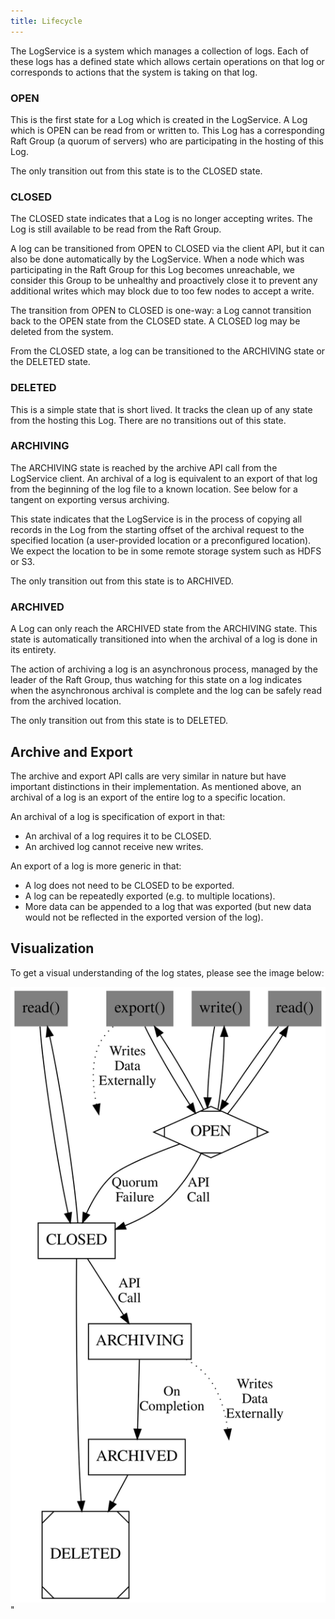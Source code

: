 ```yaml
---
title: Lifecycle
---
```

<!---
  Licensed under the Apache License, Version 2.0 (the "License");
  you may not use this file except in compliance with the License.
  You may obtain a copy of the License at

   http://www.apache.org/licenses/LICENSE-2.0

  Unless required by applicable law or agreed to in writing, software
  distributed under the License is distributed on an "AS IS" BASIS,
  WITHOUT WARRANTIES OR CONDITIONS OF ANY KIND, either express or implied.
  See the License for the specific language governing permissions and
  limitations under the License. See accompanying LICENSE file.
-->

The LogService is a system which manages a collection of logs. Each
of these logs has a defined state which allows certain operations on that
log or corresponds to actions that the system is taking on that log.

### OPEN

This is the first state for a Log which is created in the LogService. A
Log which is OPEN can be read from or written to. This Log has a corresponding
Raft Group (a quorum of servers) who are participating in the hosting of this
Log.

The only transition out from this state is to the CLOSED state.

### CLOSED

The CLOSED state indicates that a Log is no longer accepting writes. The
Log is still available to be read from the Raft Group.

A log can be transitioned from OPEN to CLOSED via the client API, but it
can also be done automatically by the LogService. When a node which was
participating in the Raft Group for this Log becomes unreachable, we consider
this Group to be unhealthy and proactively close it to prevent any additional
writes which may block due to too few nodes to accept a write.

The transition from OPEN to CLOSED is one-way: a Log cannot transition back
to the OPEN state from the CLOSED state. A CLOSED log may be deleted from the
system.

From the CLOSED state, a log can be transitioned to the ARCHIVING state or the DELETED
state.

### DELETED

This is a simple state that is short lived. It tracks the clean up
of any state from the hosting this Log. There are no transitions out
of this state.

### ARCHIVING

The ARCHIVING state is reached by the archive API call from
the LogService client. An archival of a log is equivalent to an export
of that log from the beginning of the log file to a known location. See
below for a tangent on exporting versus archiving.

This state indicates that the LogService is in the process of copying all
records in the Log from the starting offset of the archival request to the
specified location (a user-provided location or a preconfigured location).
We expect the location to be in some remote storage system such as HDFS or S3.

The only transition out from this state is to ARCHIVED.

### ARCHIVED

A Log can only reach the ARCHIVED state from the ARCHIVING state. This state
is automatically transitioned into when the archival of a log is done in
its entirety.

The action of archiving a log is an asynchronous process, managed by the leader
of the Raft Group, thus watching for this state on a log indicates when the
asynchronous archival is complete and the log can be safely read from the
archived location.

The only transition out from this state is to DELETED.

## Archive and Export

The archive and export API calls are very similar in nature but have
important distinctions in their implementation. As mentioned above,
an archival of a log is an export of the entire log to a specific location.

An archival of a log is specification of export in that:

* An archival of a log requires it to be CLOSED.
* An archived log cannot receive new writes.

An export of a log is more generic in that:

* A log does not need to be CLOSED to be exported.
* A log can be repeatedly exported (e.g. to multiple locations).
* More data can be appended to a log that was exported (but new data would not be reflected in the exported version of the log).

## Visualization

To get a visual understanding of the log states, please see the image below:
<p>
  <img src="lifecycle.svg" alt="Graphviz view of the logstates"/>"
</p>
